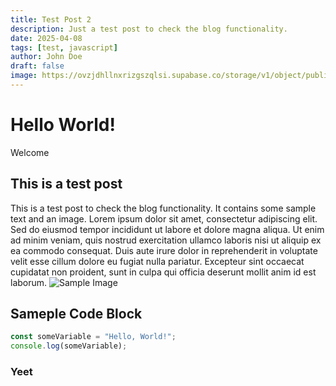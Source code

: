 ```yaml
---
title: Test Post 2
description: Just a test post to check the blog functionality.
date: 2025-04-08
tags: [test, javascript]
author: John Doe
draft: false
image: https://ovzjdhllnxrizgszqlsi.supabase.co/storage/v1/object/public/tech-hive/hero.webp
---
```

# Hello World!
Welcome

## This is a test post
This is a test post to check the blog functionality. It contains some sample text and an image.
Lorem ipsum dolor sit amet, consectetur adipiscing elit. Sed do eiusmod tempor incididunt ut labore et dolore magna aliqua. Ut enim ad minim veniam, quis nostrud exercitation ullamco laboris nisi ut aliquip ex ea commodo consequat. Duis aute irure dolor in reprehenderit in voluptate velit esse cillum dolore eu fugiat nulla pariatur. Excepteur sint occaecat cupidatat non proident, sunt in culpa qui officia deserunt mollit anim id est laborum.
![Sample Image](https://ovzjdhllnxrizgszqlsi.supabase.co/storage/v1/object/public/tech-hive/hero.webp)

## Sameple Code Block

```ts [somefile.ts]
const someVariable = "Hello, World!";
console.log(someVariable);
```

### Yeet